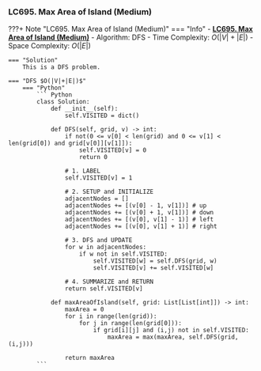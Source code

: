 ### LC695. Max Area of Island (Medium)
???+ Note "LC695. Max Area of Island (Medium)"
    === "Info"
        - **<a href="https://leetcode-cn.com/problems/max-area-of-island/" target="_blank">LC695. Max Area of Island (Medium)</a>**
        - Algorithm: DFS
        - Time Complexity: $O(|V| + |E|)$
        - Space Complexity: $O(|E|)$
        
    === "Solution"
        This is a DFS problem.

    === "DFS $O(|V|+|E|)$"
        === "Python"
            ``` Python                               
            class Solution:
                def __init__(self):
                    self.VISITED = dict()        

                def DFS(self, grid, v) -> int:     
                    if not(0 <= v[0] < len(grid) and 0 <= v[1] < len(grid[0]) and grid[v[0]][v[1]]):
                        self.VISITED[v] = 0
                        return 0

                    # 1. LABEL
                    self.VISITED[v] = 1
                    
                    # 2. SETUP and INITIALIZE
                    adjacentNodes = []
                    adjacentNodes += [(v[0] - 1, v[1])] # up
                    adjacentNodes += [(v[0] + 1, v[1])] # down
                    adjacentNodes += [(v[0], v[1] - 1)] # left
                    adjacentNodes += [(v[0], v[1] + 1)] # right

                    # 3. DFS and UPDATE
                    for w in adjacentNodes:
                        if w not in self.VISITED:
                            self.VISITED[w] = self.DFS(grid, w)                
                            self.VISITED[v] += self.VISITED[w]

                    # 4. SUMMARIZE and RETURN
                    return self.VISITED[v]

                def maxAreaOfIsland(self, grid: List[List[int]]) -> int:
                    maxArea = 0
                    for i in range(len(grid)):
                        for j in range(len(grid[0])):
                            if grid[i][j] and (i,j) not in self.VISITED:
                                maxArea = max(maxArea, self.DFS(grid, (i,j)))
                                
                    return maxArea
            ```   